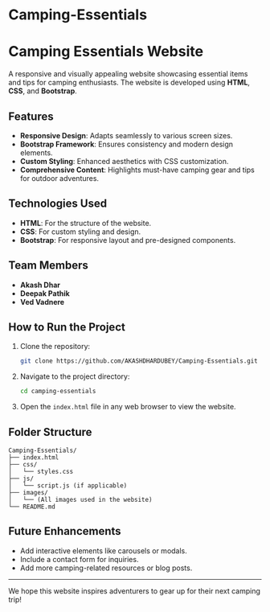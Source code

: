 # Camping-Essentials

# Camping Essentials Website

A responsive and visually appealing website showcasing essential items and tips for camping enthusiasts. The website is developed using **HTML**, **CSS**, and **Bootstrap**.

## Features
- **Responsive Design**: Adapts seamlessly to various screen sizes.
- **Bootstrap Framework**: Ensures consistency and modern design elements.
- **Custom Styling**: Enhanced aesthetics with CSS customization.
- **Comprehensive Content**: Highlights must-have camping gear and tips for outdoor adventures.

## Technologies Used
- **HTML**: For the structure of the website.
- **CSS**: For custom styling and design.
- **Bootstrap**: For responsive layout and pre-designed components.

## Team Members
- **Akash Dhar**
- **Deepak Pathik**
- **Ved Vadnere**

## How to Run the Project
1. Clone the repository:
   ```bash
   git clone https://github.com/AKASHDHARDUBEY/Camping-Essentials.git
   ```
2. Navigate to the project directory:
   ```bash
   cd camping-essentials
   ```
3. Open the `index.html` file in any web browser to view the website.

## Folder Structure
```
Camping-Essentials/
├── index.html
├── css/
│   └── styles.css
├── js/
│   └── script.js (if applicable)
├── images/
│   └── (All images used in the website)
└── README.md
```

## Future Enhancements
- Add interactive elements like carousels or modals.
- Include a contact form for inquiries.
- Add more camping-related resources or blog posts.


---
We hope this website inspires adventurers to gear up for their next camping trip!
